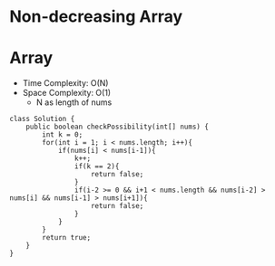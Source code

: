 # Non-decreasing Array

# Array

- Time Complexity: O(N)
- Space Complexity: O(1)
  - N as length of nums

```
class Solution {
    public boolean checkPossibility(int[] nums) {
        int k = 0;
        for(int i = 1; i < nums.length; i++){
            if(nums[i] < nums[i-1]){
                k++;
                if(k == 2){
                    return false;
                }
                if(i-2 >= 0 && i+1 < nums.length && nums[i-2] > nums[i] && nums[i-1] > nums[i+1]){
                    return false;
                }
            }
        }
        return true;
    }
}
```
